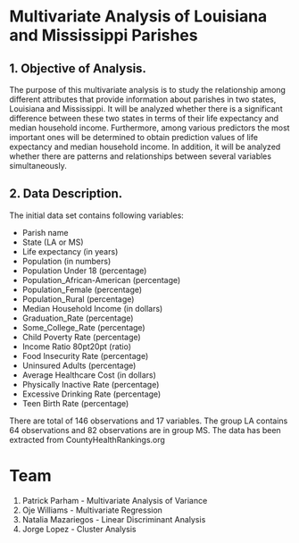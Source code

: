
# Multivariate Analysis of Louisiana and Mississippi Parishes

## 1.	Objective of Analysis.

  The purpose of this multivariate analysis is to study the relationship among different attributes that provide information about parishes in two states, Louisiana and Mississippi. It will be analyzed whether there is a significant difference between these two states in terms of their life expectancy and median household income. Furthermore, among various predictors the most important ones will be determined to obtain prediction values of life expectancy and median household income. In addition, it will be analyzed whether there are patterns and relationships between several variables simultaneously.

## 2.	Data Description. 

The initial data set contains following variables:
-	Parish name
-	State (LA or MS)
-	Life expectancy (in years)
-	Population (in numbers)
-	Population Under 18 (percentage)
-	Population_African-American (percentage)
-	Population_Female (percentage)
-	Population_Rural (percentage)
-	Median Household Income (in dollars)
-	Graduation_Rate (percentage)
-	Some_College_Rate (percentage)
-	Child Poverty Rate (percentage)
-	Income Ratio 80pt20pt (ratio)
-	Food Insecurity Rate (percentage)
-	Uninsured Adults (percentage)
-	Average Healthcare Cost (in dollars)
-	Physically Inactive Rate (percentage)
-	Excessive Drinking Rate (percentage)
-	Teen Birth Rate (percentage)



  There are total of 146 observations and 17 variables. The group LA contains 64 observations and 82 observations are in group MS. The data has been extracted from CountyHealthRankings.org



# **Team**
1. Patrick Parham - Multivariate Analysis of Variance
2. Oje Williams  - Multivariate Regression
3. Natalia Mazariegos - Linear Discriminant Analysis
4. Jorge Lopez - Cluster Analysis



